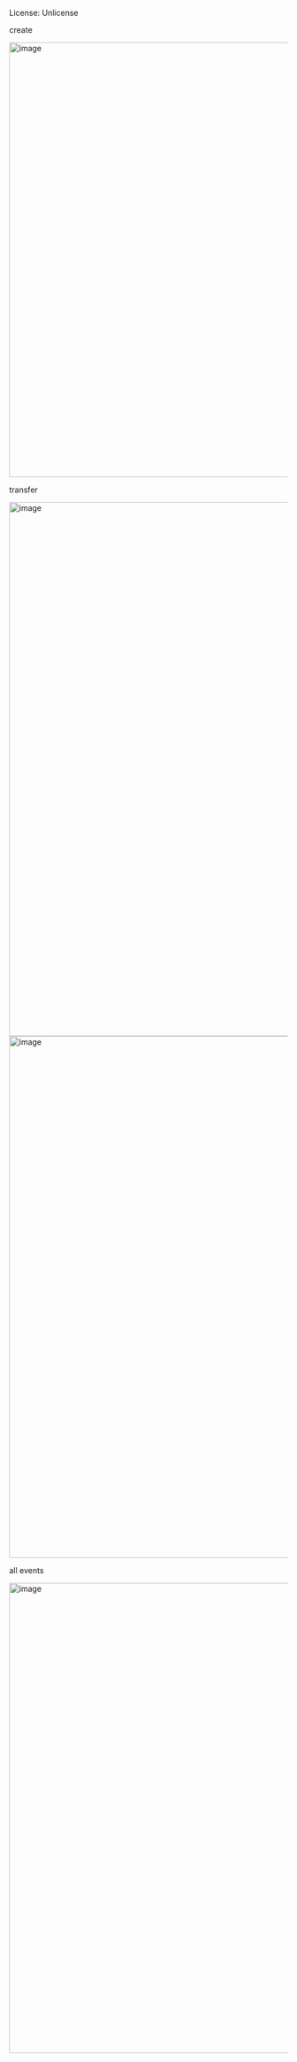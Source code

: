License: Unlicense

create

<img width="786" alt="image" src="https://user-images.githubusercontent.com/10992364/210156703-d7fe5a25-723f-4159-ac2c-9b4204592349.png">

transfer

<img width="965" alt="image" src="https://user-images.githubusercontent.com/10992364/210156708-59a381bc-a194-4bbd-ac69-d6f6d2448067.png">

<img width="943" alt="image" src="https://user-images.githubusercontent.com/10992364/210156719-9fcfc1ac-7589-44d9-bdbd-0b66dd9500cf.png">

all events

<img width="850" alt="image" src="https://user-images.githubusercontent.com/10992364/210156730-b08eb1e4-7390-48b4-b870-25b7a25dd83e.png">
